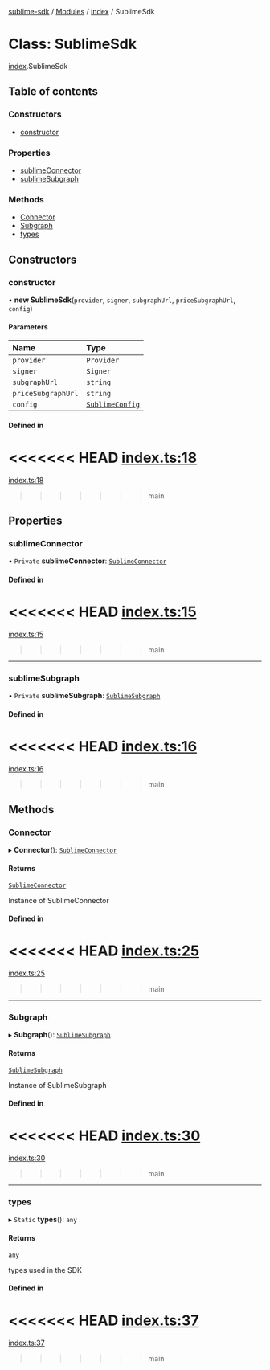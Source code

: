 [sublime-sdk](../README.md) / [Modules](../modules.md) / [index](../modules/index.md) / SublimeSdk

# Class: SublimeSdk

[index](../modules/index.md).SublimeSdk

## Table of contents

### Constructors

- [constructor](index.SublimeSdk.md#constructor)

### Properties

- [sublimeConnector](index.SublimeSdk.md#sublimeconnector)
- [sublimeSubgraph](index.SublimeSdk.md#sublimesubgraph)

### Methods

- [Connector](index.SublimeSdk.md#connector)
- [Subgraph](index.SublimeSdk.md#subgraph)
- [types](index.SublimeSdk.md#types)

## Constructors

### constructor

• **new SublimeSdk**(`provider`, `signer`, `subgraphUrl`, `priceSubgraphUrl`, `config`)

#### Parameters

| Name | Type |
| :------ | :------ |
| `provider` | `Provider` |
| `signer` | `Signer` |
| `subgraphUrl` | `string` |
| `priceSubgraphUrl` | `string` |
| `config` | [`SublimeConfig`](../interfaces/types_sublimeConfig.SublimeConfig.md) |

#### Defined in

<<<<<<< HEAD
[index.ts:18](https://github.com/sublime-finance/sublime-sdk/blob/e03df8a/src/index.ts#L18)
=======
[index.ts:18](https://github.com/sublime-finance/sublime-sdk/blob/7f1ca5d/src/index.ts#L18)
>>>>>>> main

## Properties

### sublimeConnector

• `Private` **sublimeConnector**: [`SublimeConnector`](sublime.SublimeConnector.md)

#### Defined in

<<<<<<< HEAD
[index.ts:15](https://github.com/sublime-finance/sublime-sdk/blob/e03df8a/src/index.ts#L15)
=======
[index.ts:15](https://github.com/sublime-finance/sublime-sdk/blob/7f1ca5d/src/index.ts#L15)
>>>>>>> main

___

### sublimeSubgraph

• `Private` **sublimeSubgraph**: [`SublimeSubgraph`](subgraph.SublimeSubgraph.md)

#### Defined in

<<<<<<< HEAD
[index.ts:16](https://github.com/sublime-finance/sublime-sdk/blob/e03df8a/src/index.ts#L16)
=======
[index.ts:16](https://github.com/sublime-finance/sublime-sdk/blob/7f1ca5d/src/index.ts#L16)
>>>>>>> main

## Methods

### Connector

▸ **Connector**(): [`SublimeConnector`](sublime.SublimeConnector.md)

#### Returns

[`SublimeConnector`](sublime.SublimeConnector.md)

Instance of SublimeConnector

#### Defined in

<<<<<<< HEAD
[index.ts:25](https://github.com/sublime-finance/sublime-sdk/blob/e03df8a/src/index.ts#L25)
=======
[index.ts:25](https://github.com/sublime-finance/sublime-sdk/blob/7f1ca5d/src/index.ts#L25)
>>>>>>> main

___

### Subgraph

▸ **Subgraph**(): [`SublimeSubgraph`](subgraph.SublimeSubgraph.md)

#### Returns

[`SublimeSubgraph`](subgraph.SublimeSubgraph.md)

Instance of SublimeSubgraph

#### Defined in

<<<<<<< HEAD
[index.ts:30](https://github.com/sublime-finance/sublime-sdk/blob/e03df8a/src/index.ts#L30)
=======
[index.ts:30](https://github.com/sublime-finance/sublime-sdk/blob/7f1ca5d/src/index.ts#L30)
>>>>>>> main

___

### types

▸ `Static` **types**(): `any`

#### Returns

`any`

types used in the SDK

#### Defined in

<<<<<<< HEAD
[index.ts:37](https://github.com/sublime-finance/sublime-sdk/blob/e03df8a/src/index.ts#L37)
=======
[index.ts:37](https://github.com/sublime-finance/sublime-sdk/blob/7f1ca5d/src/index.ts#L37)
>>>>>>> main
